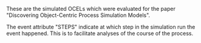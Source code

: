 These are the simulated OCELs which were evaluated for the paper "Discovering Object-Centric Process Simulation Models".

The event attribute "STEPS" indicate at which step in the simulation run the event happened. This is to facilitate analyses of the course of the process.
